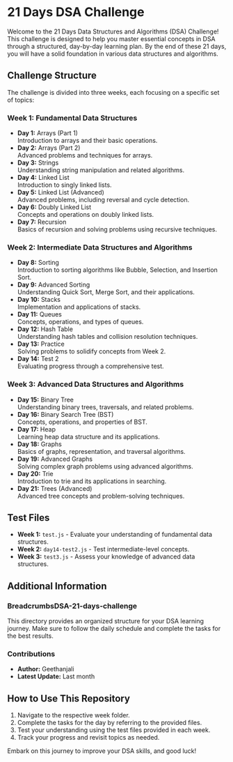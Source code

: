 # 21 Days DSA Challenge

Welcome to the 21 Days Data Structures and Algorithms (DSA) Challenge! This challenge is designed to help you master essential concepts in DSA through a structured, day-by-day learning plan. By the end of these 21 days, you will have a solid foundation in various data structures and algorithms.

## Challenge Structure
The challenge is divided into three weeks, each focusing on a specific set of topics:

### Week 1: Fundamental Data Structures
- **Day 1:** Arrays (Part 1)  
  Introduction to arrays and their basic operations.
- **Day 2:** Arrays (Part 2)  
  Advanced problems and techniques for arrays.
- **Day 3:** Strings  
  Understanding string manipulation and related algorithms.
- **Day 4:** Linked List  
  Introduction to singly linked lists.
- **Day 5:** Linked List (Advanced)  
  Advanced problems, including reversal and cycle detection.
- **Day 6:** Doubly Linked List  
  Concepts and operations on doubly linked lists.
- **Day 7:** Recursion  
  Basics of recursion and solving problems using recursive techniques.

### Week 2: Intermediate Data Structures and Algorithms
- **Day 8:** Sorting  
  Introduction to sorting algorithms like Bubble, Selection, and Insertion Sort.
- **Day 9:** Advanced Sorting  
  Understanding Quick Sort, Merge Sort, and their applications.
- **Day 10:** Stacks  
  Implementation and applications of stacks.
- **Day 11:** Queues  
  Concepts, operations, and types of queues.
- **Day 12:** Hash Table  
  Understanding hash tables and collision resolution techniques.
- **Day 13:** Practice  
  Solving problems to solidify concepts from Week 2.
- **Day 14:** Test 2  
  Evaluating progress through a comprehensive test.

### Week 3: Advanced Data Structures and Algorithms
- **Day 15:** Binary Tree  
  Understanding binary trees, traversals, and related problems.
- **Day 16:** Binary Search Tree (BST)  
  Concepts, operations, and properties of BST.
- **Day 17:** Heap  
  Learning heap data structure and its applications.
- **Day 18:** Graphs  
  Basics of graphs, representation, and traversal algorithms.
- **Day 19:** Advanced Graphs  
  Solving complex graph problems using advanced algorithms.
- **Day 20:** Trie  
  Introduction to trie and its applications in searching.
- **Day 21:** Trees (Advanced)  
  Advanced tree concepts and problem-solving techniques.

## Test Files
- **Week 1:** `test.js` - Evaluate your understanding of fundamental data structures.
- **Week 2:** `day14-test2.js` - Test intermediate-level concepts.
- **Week 3:** `test3.js` - Assess your knowledge of advanced data structures.

## Additional Information
### BreadcrumbsDSA-21-days-challenge
This directory provides an organized structure for your DSA learning journey. Make sure to follow the daily schedule and complete the tasks for the best results.

### Contributions
- **Author:** Geethanjali
- **Latest Update:** Last month

## How to Use This Repository
1. Navigate to the respective week folder.
2. Complete the tasks for the day by referring to the provided files.
3. Test your understanding using the test files provided in each week.
4. Track your progress and revisit topics as needed.

Embark on this journey to improve your DSA skills, and good luck!

